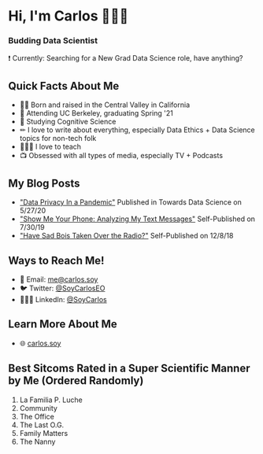 # Hi, I'm Carlos 🙋🏼‍♂️
### Budding Data Scientist
❗ Currently: Searching for a New Grad Data Science role, have anything?

## Quick Facts About Me
- 👶🏼 Born and raised in the Central Valley in California
- 🐻 Attending UC Berkeley, graduating Spring '21
- 🎒 Studying Cognitive Science
- ✏ I love to write about everything, especially Data Ethics + Data Science topics for non-tech folk
- 👨🏼‍🏫 I love to teach
- 📺 Obsessed with all types of media, especially TV + Podcasts

<!--
## Type of Work I've Done in the Past
- U.S. Census Bureau: NLP + ML
- UC Berkeley DSEP Data Peer Consultants: Data Science consultations and workshops
- UC Berkeley Library Data Fellow: Organizing Workshops

## Type of Work I'm Interested In
Data Science in ______
- Politics
- Government
- Public Policy
- Clinical Mental Health
- Anything Really I'd Love a Job
-->

## My Blog Posts
- ["Data Privacy In a Pandemic"](https://towardsdatascience.com/data-privacy-in-a-pandemic-901e828b850a) Published in Towards Data Science on 5/27/20
- ["Show Me Your Phone: Analyzing My Text Messages"](https://medium.com/soycarlos/show-me-your-phone-analyzing-my-text-messages-6a2b70d8f776) Self-Published on 7/30/19
- ["Have Sad Bois Taken Over the Radio?"](https://medium.com/soycarlos/have-sad-bois-taken-over-the-radio-2d42d9618073) Self-Published on 12/8/18

## Ways to Reach Me!
- 📮 Email: [me@carlos.soy](mailto:me@carlos.soy)
- 🐦 Twitter: [@SoyCarlosEO](https://twitter.com/SoyCarlosEO)
- 👨🏼‍💼 LinkedIn: [@SoyCarlos](https://www.linkedin.com/in/SoyCarlos/)

## Learn More About Me
- 🌐 [carlos.soy](https://carlos.soy/)

## Best Sitcoms Rated in a Super Scientific Manner by Me (Ordered Randomly)
1. La Familia P. Luche
2. Community
3. The Office
4. The Last O.G.
5. Family Matters
6. The Nanny
